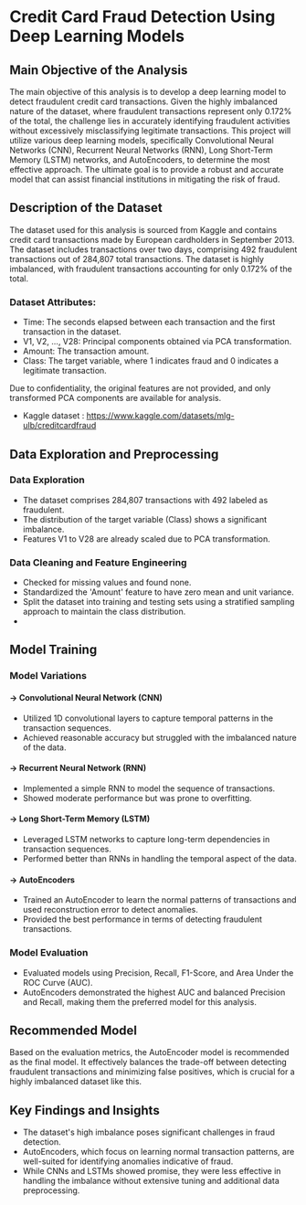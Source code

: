# Credit Card Fraud Detection Using Deep Learning Models
## Main Objective of the Analysis
The main objective of this analysis is to develop a deep learning model to detect fraudulent credit card transactions. Given the highly imbalanced nature of the dataset, where fraudulent transactions represent only 0.172% of the total, the challenge lies in accurately identifying fraudulent activities without excessively misclassifying legitimate transactions. This project will utilize various deep learning models, specifically Convolutional Neural Networks (CNN), Recurrent Neural Networks (RNN), Long Short-Term Memory (LSTM) networks, and AutoEncoders, to determine the most effective approach. The ultimate goal is to provide a robust and accurate model that can assist financial institutions in mitigating the risk of fraud.

## Description of the Dataset

The dataset used for this analysis is sourced from Kaggle and contains credit card transactions made by European cardholders in September 2013. The dataset includes transactions over two days, comprising 492 fraudulent transactions out of 284,807 total transactions. The dataset is highly imbalanced, with fraudulent transactions accounting for only 0.172% of the total.

### Dataset Attributes:
* Time: The seconds elapsed between each transaction and the first transaction in the dataset.
* V1, V2, ..., V28: Principal components obtained via PCA transformation.
* Amount: The transaction amount.
* Class: The target variable, where 1 indicates fraud and 0 indicates a legitimate transaction.

Due to confidentiality, the original features are not provided, and only transformed PCA components are available for analysis.

- Kaggle dataset : https://www.kaggle.com/datasets/mlg-ulb/creditcardfraud
## Data Exploration and Preprocessing
### Data Exploration
* The dataset comprises 284,807 transactions with 492 labeled as fraudulent.
* The distribution of the target variable (Class) shows a significant imbalance.
* Features V1 to V28 are already scaled due to PCA transformation.
### Data Cleaning and Feature Engineering
* Checked for missing values and found none.
* Standardized the 'Amount' feature to have zero mean and unit variance.
* Split the dataset into training and testing sets using a stratified sampling approach to maintain the class distribution.
* 
## Model Training
### Model Variations
#### -> Convolutional Neural Network (CNN)

* Utilized 1D convolutional layers to capture temporal patterns in the transaction sequences.
* Achieved reasonable accuracy but struggled with the imbalanced nature of the data.
#### -> Recurrent Neural Network (RNN)

* Implemented a simple RNN to model the sequence of transactions.
* Showed moderate performance but was prone to overfitting.
#### -> Long Short-Term Memory (LSTM)

* Leveraged LSTM networks to capture long-term dependencies in transaction sequences.
* Performed better than RNNs in handling the temporal aspect of the data.
#### -> AutoEncoders

* Trained an AutoEncoder to learn the normal patterns of transactions and used reconstruction error to detect anomalies.
* Provided the best performance in terms of detecting fraudulent transactions.

### Model Evaluation
* Evaluated models using Precision, Recall, F1-Score, and Area Under the ROC Curve (AUC).
* AutoEncoders demonstrated the highest AUC and balanced Precision and Recall, making them the preferred model for this analysis.
## Recommended Model
Based on the evaluation metrics, the AutoEncoder model is recommended as the final model. It effectively balances the trade-off between detecting fraudulent transactions and minimizing false positives, which is crucial for a highly imbalanced dataset like this.

## Key Findings and Insights
* The dataset's high imbalance poses significant challenges in fraud detection.
* AutoEncoders, which focus on learning normal transaction patterns, are well-suited for identifying anomalies indicative of fraud.
* While CNNs and LSTMs showed promise, they were less effective in handling the imbalance without extensive tuning and additional data preprocessing.
